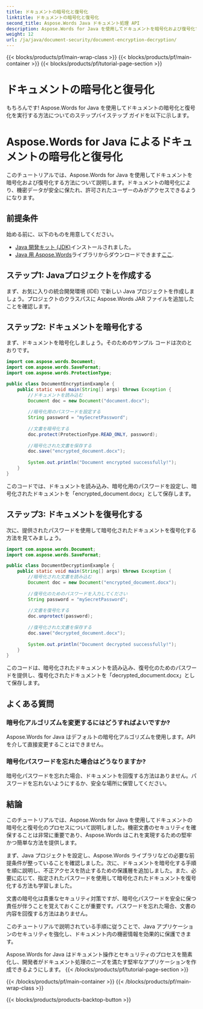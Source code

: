 ```yaml
---
title: ドキュメントの暗号化と復号化
linktitle: ドキュメントの暗号化と復号化
second_title: Aspose.Words Java ドキュメント処理 API
description: Aspose.Words for Java を使用してドキュメントを暗号化および復号化する方法を学びます。ステップバイステップのガイダンスとソース コードの例を使用して、データを効率的に保護します。
weight: 12
url: /ja/java/document-security/document-encryption-decryption/
---
```


{{< blocks/products/pf/main-wrap-class >}}
{{< blocks/products/pf/main-container >}}
{{< blocks/products/pf/tutorial-page-section >}}

# ドキュメントの暗号化と復号化

もちろんです! Aspose.Words for Java を使用してドキュメントの暗号化と復号化を実行する方法についてのステップバイステップ ガイドを以下に示します。

# Aspose.Words for Java によるドキュメントの暗号化と復号化

このチュートリアルでは、Aspose.Words for Java を使用してドキュメントを暗号化および復号化する方法について説明します。ドキュメントの暗号化により、機密データが安全に保たれ、許可されたユーザーのみがアクセスできるようになります。

## 前提条件

始める前に、以下のものを用意してください。

- [Java 開発キット (JDK)](https://www.oracle.com/java/technologies/javase-downloads.html)インストールされました。
- [Java 用 Aspose.Words](https://products.aspose.com/words/java)ライブラリからダウンロードできます[ここ](https://downloads.aspose.com/words/java).

## ステップ1: Javaプロジェクトを作成する

まず、お気に入りの統合開発環境 (IDE) で新しい Java プロジェクトを作成しましょう。プロジェクトのクラスパスに Aspose.Words JAR ファイルを追加したことを確認します。

## ステップ2: ドキュメントを暗号化する

まず、ドキュメントを暗号化しましょう。そのためのサンプル コードは次のとおりです。

```java
import com.aspose.words.Document;
import com.aspose.words.SaveFormat;
import com.aspose.words.ProtectionType;

public class DocumentEncryptionExample {
    public static void main(String[] args) throws Exception {
        //ドキュメントを読み込む
        Document doc = new Document("document.docx");
        
        //暗号化用のパスワードを設定する
        String password = "mySecretPassword";
        
        //文書を暗号化する
        doc.protect(ProtectionType.READ_ONLY, password);
        
        //暗号化された文書を保存する
        doc.save("encrypted_document.docx");
        
        System.out.println("Document encrypted successfully!");
    }
}
```

このコードでは、ドキュメントを読み込み、暗号化用のパスワードを設定し、暗号化されたドキュメントを「encrypted_document.docx」として保存します。

## ステップ3: ドキュメントを復号化する

次に、提供されたパスワードを使用して暗号化されたドキュメントを復号化する方法を見てみましょう。

```java
import com.aspose.words.Document;
import com.aspose.words.SaveFormat;

public class DocumentDecryptionExample {
    public static void main(String[] args) throws Exception {
        //暗号化された文書を読み込む
        Document doc = new Document("encrypted_document.docx");
        
        //復号化のためのパスワードを入力してください
        String password = "mySecretPassword";
        
        //文書を復号化する
        doc.unprotect(password);
        
        //復号化された文書を保存する
        doc.save("decrypted_document.docx");
        
        System.out.println("Document decrypted successfully!");
    }
}
```

このコードは、暗号化されたドキュメントを読み込み、復号化のためのパスワードを提供し、復号化されたドキュメントを「decrypted_document.docx」として保存します。

## よくある質問

### 暗号化アルゴリズムを変更するにはどうすればよいですか?
Aspose.Words for Java はデフォルトの暗号化アルゴリズムを使用します。API を介して直接変更することはできません。

### 暗号化パスワードを忘れた場合はどうなりますか?
暗号化パスワードを忘れた場合、ドキュメントを回復する方法はありません。パスワードを忘れないようにするか、安全な場所に保管してください。

## 結論

このチュートリアルでは、Aspose.Words for Java を使用してドキュメントの暗号化と復号化のプロセスについて説明しました。機密文書のセキュリティを確保することは非常に重要であり、Aspose.Words はこれを実現するための堅牢かつ簡単な方法を提供します。

まず、Java プロジェクトを設定し、Aspose.Words ライブラリなどの必要な前提条件が整っていることを確認しました。次に、ドキュメントを暗号化する手順を順に説明し、不正アクセスを防止するための保護層を追加しました。また、必要に応じて、指定されたパスワードを使用して暗号化されたドキュメントを復号化する方法も学習しました。

文書の暗号化は貴重なセキュリティ対策ですが、暗号化パスワードを安全に保つ責任が伴うことを覚えておくことが重要です。パスワードを忘れた場合、文書の内容を回復する方法はありません。

このチュートリアルで説明されている手順に従うことで、Java アプリケーションのセキュリティを強化し、ドキュメント内の機密情報を効果的に保護できます。

Aspose.Words for Java はドキュメント操作とセキュリティのプロセスを簡素化し、開発者がドキュメント処理のニーズを満たす堅牢なアプリケーションを作成できるようにします。
{{< /blocks/products/pf/tutorial-page-section >}}

{{< /blocks/products/pf/main-container >}}
{{< /blocks/products/pf/main-wrap-class >}}

{{< blocks/products/products-backtop-button >}}
